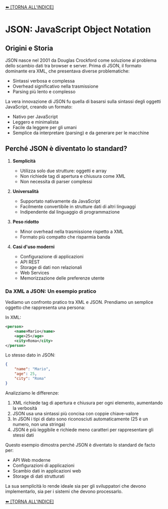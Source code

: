 [⬅️ [TORNA ALL'INDICE] ](../README.md)
# JSON: JavaScript Object Notation

## Origini e Storia
JSON nasce nel 2001 da Douglas Crockford come soluzione al problema dello scambio dati tra browser e server. Prima di JSON, il formato dominante era XML, che presentava diverse problematiche:
- Sintassi verbosa e complessa
- Overhead significativo nella trasmissione
- Parsing più lento e complesso

La vera innovazione di JSON fu quella di basarsi sulla sintassi degli oggetti JavaScript, creando un formato:
- Nativo per JavaScript
- Leggero e minimalista
- Facile da leggere per gli umani
- Semplice da interpretare (parsing) e da generare per le macchine

## Perché JSON è diventato lo standard?

1. **Semplicità**
   - Utilizza solo due strutture: oggetti e array
   - Non richiede tag di apertura e chiusura come XML
   - Non necessita di parser complessi

2. **Universalità**
   - Supportato nativamente da JavaScript
   - Facilmente convertibile in strutture dati di altri linguaggi
   - Indipendente dal linguaggio di programmazione

3. **Peso ridotto**
   - Minor overhead nella trasmissione rispetto a XML
   - Formato più compatto che risparmia banda

4. **Casi d'uso moderni**
   - Configurazione di applicazioni
   - API REST
   - Storage di dati non relazionali
   - Web Services
   - Memorizzazione delle preferenze utente

### Da XML a JSON: Un esempio pratico

Vediamo un confronto pratico tra XML e JSON. Prendiamo un semplice oggetto che rappresenta una persona:

In XML:
```xml
<person>
    <name>Mario</name>
    <age>25</age>
    <city>Roma</city>
</person>
```

Lo stesso dato in JSON:
```json
{
    "name": "Mario",
    "age": 25,
    "city": "Roma"
}
```

Analizziamo le differenze:
1. XML richiede tag di apertura e chiusura per ogni elemento, aumentando la verbosità
2. JSON usa una sintassi più concisa con coppie chiave-valore
3. In JSON i tipi di dato sono riconosciuti automaticamente (25 è un numero, non una stringa)
4. JSON è più leggibile e richiede meno caratteri per rappresentare gli stessi dati

Questo esempio dimostra perché JSON è diventato lo standard de facto per:
- API Web moderne
- Configurazioni di applicazioni
- Scambio dati in applicazioni web
- Storage di dati strutturati

La sua semplicità lo rende ideale sia per gli sviluppatori che devono implementarlo, sia per i sistemi che devono processarlo.

[⬅️ [TORNA ALL'INDICE] ](../README.md)
